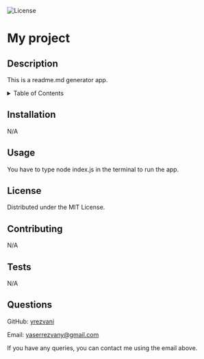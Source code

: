
![License](https://img.shields.io/badge/license-MIT%20License-brightgreen)

# My project

## Description

This is a readme.md generator app.

<details>
  <summary>Table of Contents</summary>
  <ol>
    <li><a href="#installation">Installation</a></li>
    <li><a href="#usage">Usage</a></li>
    <li><a href="#license">License</a></li>
    <li><a href="#contributing">Contributing</a></li>
    <li><a href="#tests">Tests</a></li>
    <li><a href="#questions">Questions</a></li>
  </ol>
</details>

## Installation

N/A

## Usage

You have to type node index.js in the terminal to run the app.

## License

Distributed under the MIT License.

## Contributing

N/A

## Tests

N/A

## Questions

GitHub: [yrezvani](https://github.com/yrezvani)

Email: yaserrezvany@gmail.com

If you have any queries, you can contact me using the email above.
